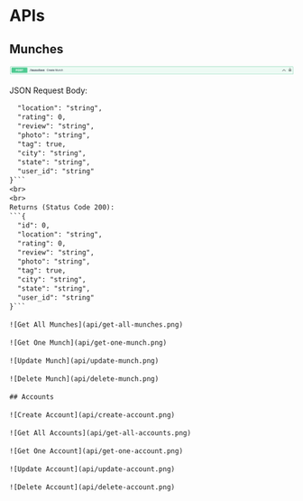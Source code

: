 # APIs

## Munches

![Create Munch](api/create-munch.png)
<br>
<br>
JSON Request Body:

````{
  "location": "string",
  "rating": 0,
  "review": "string",
  "photo": "string",
  "tag": true,
  "city": "string",
  "state": "string",
  "user_id": "string"
}```
<br>
<br>
Returns (Status Code 200):
```{
  "id": 0,
  "location": "string",
  "rating": 0,
  "review": "string",
  "photo": "string",
  "tag": true,
  "city": "string",
  "state": "string",
  "user_id": "string"
}```

![Get All Munches](api/get-all-munches.png)

![Get One Munch](api/get-one-munch.png)

![Update Munch](api/update-munch.png)

![Delete Munch](api/delete-munch.png)

## Accounts

![Create Account](api/create-account.png)

![Get All Accounts](api/get-all-accounts.png)

![Get One Account](api/get-one-account.png)

![Update Account](api/update-account.png)

![Delete Account](api/delete-account.png)
````
